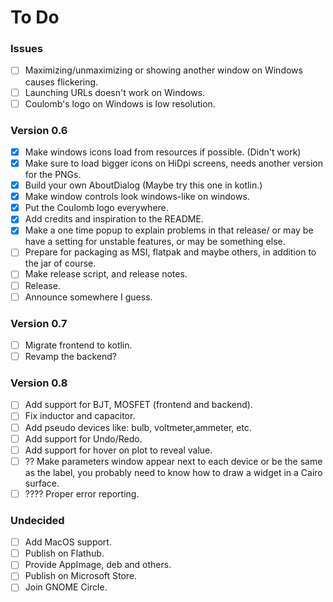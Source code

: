 # To Do
### Issues
- [ ] Maximizing/unmaximizing or showing another window on Windows causes flickering.
- [ ] Launching URLs doesn't work on Windows.
- [ ] Coulomb's logo on Windows is low resolution.

### Version 0.6
- [X] Make windows icons load from resources if possible. (Didn't work)
- [X] Make sure to load bigger icons on HiDpi screens, needs another version for the PNGs.
- [X] Build your own AboutDialog (Maybe try this one in kotlin.)
- [X] Make window controls look windows-like on windows.
- [X] Put the Coulomb logo everywhere.
- [X] Add credits and inspiration to the README.
- [X] Make a one time popup to explain problems in that release/ or may be have a setting for unstable features, or may be something else.
- [ ] Prepare for packaging as MSI, flatpak and maybe others, in addition to the jar of course.
- [ ] Make release script, and release notes.
- [ ] Release.
- [ ] Announce somewhere I guess.

### Version 0.7
- [ ] Migrate frontend to kotlin.
- [ ] Revamp the backend?

### Version 0.8
- [ ] Add support for BJT, MOSFET (frontend and backend).
- [ ] Fix inductor and capacitor.
- [ ] Add pseudo devices like: bulb, voltmeter,ammeter, etc.
- [ ] Add support for Undo/Redo.
- [ ] Add support for hover on plot to reveal value.
- [ ] ?? Make parameters window appear next to each device or be the same as the label, you probably need to know how to draw a widget in a Cairo surface.
- [ ] ???? Proper error reporting.

### Undecided
- [ ] Add MacOS support.
- [ ] Publish on Flathub.
- [ ] Provide AppImage, deb and others.
- [ ] Publish on Microsoft Store.
- [ ] Join GNOME Circle.